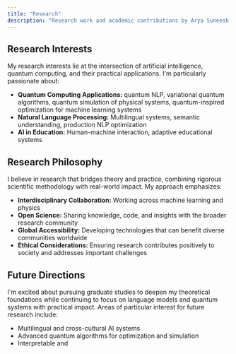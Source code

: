 ```yaml
---
title: "Research"
description: "Research work and academic contributions by Arya Suneesh in quantum computing, NLP, and machine learning, spanning international collaborations and cutting-edge applications."
---
```


## Research Interests

My research interests lie at the intersection of artificial intelligence, quantum computing, and their practical applications. I'm particularly passionate about:

- **Quantum Computing Applications:** quantum NLP, variational quantum algorithms, quantum simulation of physical systems, quantum-inspired optimization for machine learning systems
- **Natural Language Processing:** Multilingual systems, semantic understanding, production NLP optimization  
- **AI in Education:** Human-machine interaction, adaptive educational systems

## Research Philosophy

I believe in research that bridges theory and practice, combining rigorous scientific methodology with real-world impact. My approach emphasizes:

- **Interdisciplinary Collaboration:** Working across machine learning and physics
- **Open Science:** Sharing knowledge, code, and insights with the broader research community
- **Global Accessibility:** Developing technologies that can benefit diverse communities worldwide
- **Ethical Considerations:** Ensuring research contributes positively to society and addresses important challenges

## Future Directions

I'm excited about pursuing graduate studies to deepen my theoretical foundations while continuing to focus on language models and quantum systems with practical impact. Areas of particular interest for future research include:

- Multilingual and cross-cultural AI systems
- Advanced quantum algorithms for optimization and simulation
- Interpretable and 